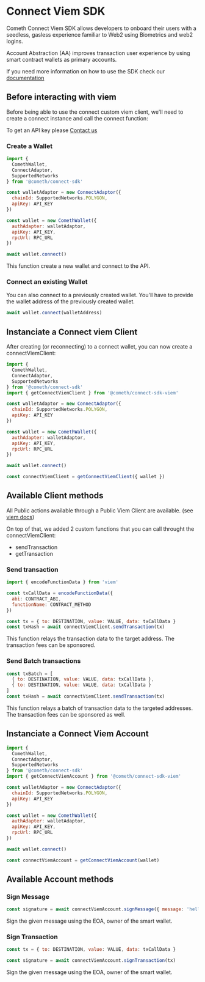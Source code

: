 # Connect Viem SDK

Cometh Connect Viem SDK allows developers to onboard their users with a seedless, gasless experience familiar to Web2 using Biometrics and web2 logins.

Account Abstraction (AA) improves transaction user experience by using smart contract wallets as primary accounts.

If you need more information on how to use the SDK check our [documentation](https://docs.cometh.io/connect/cometh-connect/what-is-connect)

## Before interacting with viem

Before being able to use the connect custom viem client, we'll need to create a connect instance and call the connect function:

To get an API key please [Contact us](https://www.cometh.io/)

### Create a Wallet

```javascript
import {
  ComethWallet,
  ConnectAdaptor,
  SupportedNetworks
} from '@cometh/connect-sdk'

const walletAdaptor = new ConnectAdaptor({
  chainId: SupportedNetworks.POLYGON,
  apiKey: API_KEY
})

const wallet = new ComethWallet({
  authAdapter: walletAdaptor,
  apiKey: API_KEY,
  rpcUrl: RPC_URL
})

await wallet.connect()
```

This function create a new wallet and connect to the API.

### Connect an existing Wallet

You can also connect to a previously created wallet. You'll have to provide the wallet address of the previously created wallet.

```javascript
await wallet.connect(walletAddress)
```

## Instanciate a Connect viem Client

After creating (or reconnecting) to a connect wallet, you can now create a connectViemClient:

```javascript
import {
  ComethWallet,
  ConnectAdaptor,
  SupportedNetworks
} from '@cometh/connect-sdk'
import { getConnectViemClient } from '@cometh/connect-sdk-viem'

const walletAdaptor = new ConnectAdaptor({
  chainId: SupportedNetworks.POLYGON,
  apiKey: API_KEY
})

const wallet = new ComethWallet({
  authAdapter: walletAdaptor,
  apiKey: API_KEY,
  rpcUrl: RPC_URL
})

await wallet.connect()

const connectViemClient = getConnectViemClient({ wallet })
```

## Available Client methods

All Public actions available through a Public Viem Client are available. (see [viem docs](https://viem.sh/docs/actions/public/introduction.html))

On top of that, we added 2 custom functions that you can call throught the connectViemClient:

- sendTransaction
- getTransaction

### Send transaction

```javascript
import { encodeFunctionData } from 'viem'

const txCallData = encodeFunctionData({
  abi: CONTRACT_ABI,
  functionName: CONTRACT_METHOD
})

const tx = { to: DESTINATION, value: VALUE, data: txCallData }
const txHash = await connectViemClient.sendTransaction(tx)
```

This function relays the transaction data to the target address. The transaction fees can be sponsored.

### Send Batch transactions

```javascript
const txBatch = [
  { to: DESTINATION, value: VALUE, data: txCallData },
  { to: DESTINATION, value: VALUE, data: txCallData }
]
const txHash = await connectViemClient.sendTransaction(tx)
```

This function relays a batch of transaction data to the targeted addresses. The transaction fees can be sponsored as well.

## Instanciate a Connect Viem Account

```javascript
import {
  ComethWallet,
  ConnectAdaptor,
  SupportedNetworks
} from '@cometh/connect-sdk'
import { getConnectViemAccount } from '@cometh/connect-sdk-viem'

const walletAdaptor = new ConnectAdaptor({
  chainId: SupportedNetworks.POLYGON,
  apiKey: API_KEY
})

const wallet = new ComethWallet({
  authAdapter: walletAdaptor,
  apiKey: API_KEY,
  rpcUrl: RPC_URL
})

await wallet.connect()

const connectViemAccount = getConnectViemAccount(wallet)
```

## Available Account methods

### Sign Message

```javascript
const signature = await connectViemAccount.signMessage({ message: 'hello' })
```

Sign the given message using the EOA, owner of the smart wallet.

### Sign Transaction

```javascript
const tx = { to: DESTINATION, value: VALUE, data: txCallData }

const signature = await connectViemAccount.signTransaction(tx)
```

Sign the given message using the EOA, owner of the smart wallet.
